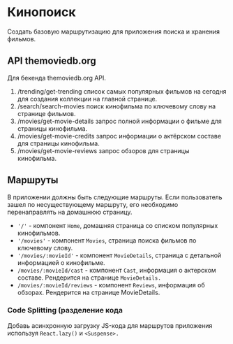 # Кинопоиск

Создать базовую маршрутизацию для приложения поиска и хранения фильмов.

## API themoviedb.org

Для бекенда themoviedb.org API.

1. /trending/get-trending список самых популярных фильмов на сегодня для
   создания коллекции на главной странице.
2. /search/search-movies поиск кинофильма по ключевому слову на странице
   фильмов.
3. /movies/get-movie-details запрос полной информации о фильме для страницы
   кинофильма.
4. /movies/get-movie-credits запрос информации о актёрском составе для страницы
   кинофильма.
5. /movies/get-movie-reviews запрос обзоров для страницы кинофильма.

## Маршруты

В приложении должны быть следующие маршруты. Если пользователь зашел по
несуществующему маршруту, его необходимо перенаправлять на домашнюю страницу.

- `'/'` - компонент `Home`, домашняя страница со списком популярных кинофильмов.
- `'/movies'` - компонент `Movies`, страница поиска фильмов по ключевому слову.
- `'/movies/:movieId'` - компонент `MovieDetails`, страница с детальной
  информацией о кинофильме.
- `/movies/:movieId/cast` - компонент `Cast`, информация о актерском составе.
  Рендерится на странице `MovieDetails.`
- `/movies/:movieId/reviews` - компонент `Reviews`, информация об обзорах.
  Рендерится на странице MovieDetails.

### Code Splitting (разделение кода

Добавь асинхронную загрузку JS-кода для маршрутов приложения используя
`React.lazy()` и `<Suspense>.`
